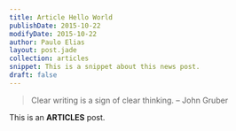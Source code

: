 ```yaml
---
title: Article Hello World
publishDate: 2015-10-22
modifyDate: 2015-10-22
author: Paulo Elias
layout: post.jade
collection: articles
snippet: This is a snippet about this news post.
draft: false
---
```

> Clear writing is a sign of clear thinking.
> – John Gruber

This is an **ARTICLES** post.
